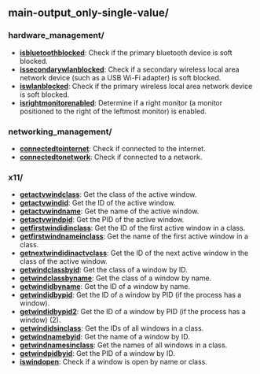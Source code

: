 
## main-output_only-single-value/

### hardware_management/

* [**isbluetoothblocked**](hardware_management/isbluetoothblocked): Check if the primary bluetooth device is soft blocked.
* [**issecondarywlanblocked**](hardware_management/issecondarywlanblocked): Check if a secondary wireless local area network device (such as a USB Wi-Fi adapter) is soft blocked.
* [**iswlanblocked**](hardware_management/iswlanblocked): Check if the primary wireless local area network device is soft blocked.
* [**isrightmonitorenabled**](hardware_management/isrightmonitorenabled): Determine if a right monitor (a monitor positioned to the right of the leftmost monitor) is enabled.

### networking_management/

* [**connectedtointernet**](networking_management/connectedtointernet): Check if connected to the internet.
* [**connectedtonetwork**](networking_management/connectedtonetwork): Check if connected to a network.

### x11/

* [**getactvwindclass**](x11/getactvwindclass): Get the class of the active window.
* [**getactvwindid**](x11/getactvwindid): Get the ID of the active window.
* [**getactvwindname**](x11/getactvwindname): Get the name of the active window.
* [**getactvwindpid**](x11/getactvwindpid): Get the PID of the active window.
* [**getfirstwindidinclass**](x11/getfirstwindidinclass): Get the ID of the first active window in a class.
* [**getfirstwindnameinclass**](x11/getfirstwindnameinclass): Get the name of the first active window in a class.
* [**getnextwindidinactvclass**](x11/getnextwindidinactvclass): Get the ID of the next active window in the class of the active window.
* [**getwindclassbyid**](x11/getwindclassbyid): Get the class of a window by ID.
* [**getwindclassbyname**](x11/getwindclassbyname): Get the class of a window by name.
* [**getwindidbyname**](x11/getwindidbyname): Get the ID of a window by name.
* [**getwindidbypid**](x11/getwindidbypid): Get the ID of a window by PID (if the process has a window).
* [**getwindidbypid2**](x11/getwindidbypid2): Get the ID of a window by PID (if the process has a window) (2).
* [**getwindidsinclass**](x11/getwindidsinclass): Get the IDs of all windows in a class.
* [**getwindnamebyid**](x11/getwindnamebyid): Get the name of a window by ID.
* [**getwindnamesinclass**](x11/getwindnamesinclass): Get the names of all windows in a class.
* [**getwindpidbyid**](x11/getwindpidbyid): Get the PID of a window by ID.
* [**iswindopen**](x11/iswindopen): Check if a window is open by name or class.
